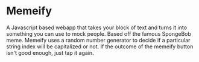 # Memeify
A Javascript based webapp that takes your block of text and turns it into something you can use to mock people. Based off the famous SpongeBob meme.
Memeify uses a random number generator to decide if a particular string index will be capitalized or not. If the outcome of the memeify button isn't good enough, just tap it again.
